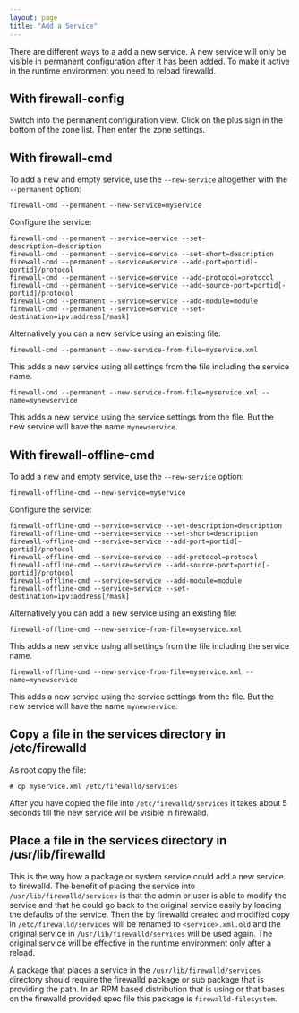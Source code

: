 ```yaml
---
layout: page
title: "Add a Service"
---
```


There are different ways to a add a new service. A new service will only be visible in permanent configuration after it has been added. To make it active in the runtime environment you need to reload firewalld.

## With firewall-config

Switch into the permanent configuration view. Click on the plus sign in the bottom of the zone list. Then enter the zone settings.

## With firewall-cmd

To add a new and empty service, use the `--new-service` altogether with the `--permanent` option:

    firewall-cmd --permanent --new-service=myservice

Configure the service:

    firewall-cmd --permanent --service=service --set-description=description
    firewall-cmd --permanent --service=service --set-short=description
    firewall-cmd --permanent --service=service --add-port=portid[-portid]/protocol
    firewall-cmd --permanent --service=service --add-protocol=protocol
    firewall-cmd --permanent --service=service --add-source-port=portid[-portid]/protocol
    firewall-cmd --permanent --service=service --add-module=module
    firewall-cmd --permanent --service=service --set-destination=ipv:address[/mask]

Alternatively you can a new service using an existing file:

    firewall-cmd --permanent --new-service-from-file=myservice.xml

This adds a new service using all settings from the file including the service name.

    firewall-cmd --permanent --new-service-from-file=myservice.xml --name=mynewservice

This adds a new service using the service settings from the file. But the new service will have the name `mynewservice`.

## With firewall-offline-cmd

To add a new and empty service, use the `--new-service` option:

    firewall-offline-cmd --new-service=myservice

Configure the service:

    firewall-offline-cmd --service=service --set-description=description
    firewall-offline-cmd --service=service --set-short=description
    firewall-offline-cmd --service=service --add-port=portid[-portid]/protocol
    firewall-offline-cmd --service=service --add-protocol=protocol
    firewall-offline-cmd --service=service --add-source-port=portid[-portid]/protocol
    firewall-offline-cmd --service=service --add-module=module
    firewall-offline-cmd --service=service --set-destination=ipv:address[/mask]

Alternatively you can add a new service using an existing file:

    firewall-offline-cmd --new-service-from-file=myservice.xml

This adds a new service using all settings from the file including the service name.

    firewall-offline-cmd --new-service-from-file=myservice.xml --name=mynewservice

This adds a new service using the service settings from the file. But the new service will have the name `mynewservice`.

## Copy a file in the services directory in /etc/firewalld

As root copy the file:

    # cp myservice.xml /etc/firewalld/services

After you have copied the file into `/etc/firewalld/services` it takes about 5 seconds till the new service will be visible in firewalld.

## Place a file in the services directory in /usr/lib/firewalld

This is the way how a package or system service could add a new service to firewalld. The benefit of placing the service into `/usr/lib/firewalld/services` is that the admin or user is able to modify the service and that he could go back to the original service easily by loading the defaults of the service. Then the by firewalld created and modified copy in `/etc/firewalld/services` will be renamed to `<service>.xml.old` and the original service in `/usr/lib/firewalld/services` will be used again. The original service will be effective in the runtime environment only after a reload.

A package that places a service in the `/usr/lib/firewalld/services` directory should require the firewalld package or sub package that is providing the path. In an RPM based distribution that is using or that bases on the firewalld provided spec file this package is `firewalld-filesystem`.
